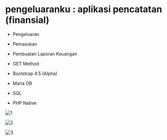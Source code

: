 # pengeluaranku : aplikasi pencatatan (finansial)
- Pengeluaran
- Pemasukan
- Pembuatan Laporan Keuangan
- GET Method


- Bootstrap 4.5 (Alpha)
- Maria DB
- SQL
- PHP Native


![1](https://user-images.githubusercontent.com/33409476/89516609-dd25d600-d802-11ea-92a6-20d2e06b5922.jpg)

![2](https://user-images.githubusercontent.com/33409476/89516612-ddbe6c80-d802-11ea-9b36-c7e22da966eb.jpg)

![3](https://user-images.githubusercontent.com/33409476/89516606-db5c1280-d802-11ea-88d2-af4db89fb23a.jpg)


